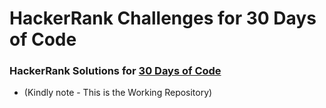 # HackerRank Challenges for 30 Days of Code

### HackerRank Solutions for [30 Days of Code](https://www.hackerrank.com/domains/tutorials/30-days-of-code)

- (Kindly note - This is the Working Repository)
